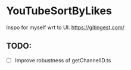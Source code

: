 # YouTubeSortByLikes

Inspo for myself wrt to UI: https://gitingest.com/


## TODO:

- [ ] Improve robustness of getChannelID.ts
